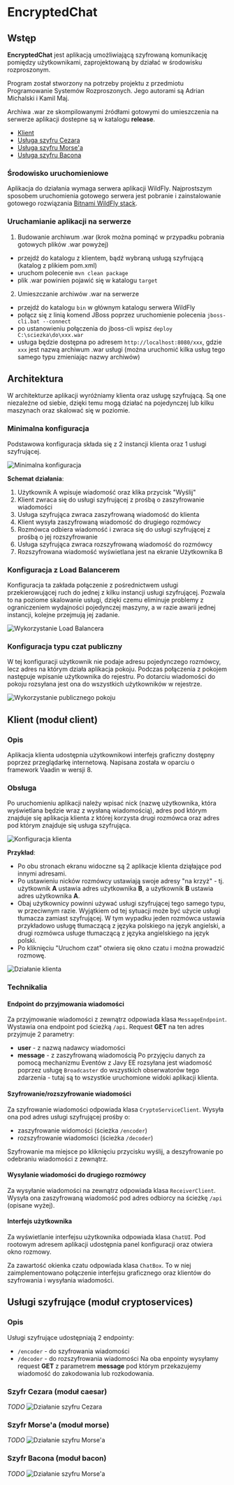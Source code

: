 # EncryptedChat

## Wstęp
**EncryptedChat** jest aplikacją umożliwiającą szyfrowaną komunikację pomiędzy użytkownikami, zaprojektowaną by działać w środowisku rozproszonym.  

Program został stworzony na potrzeby projektu z przedmiotu Programowanie Systemów Rozproszonych.
Jego autorami są Adrian Michalski i Kamil Maj.

Archiwa .war ze skompilowanymi źródłami gotowymi do umieszczenia na serwerze aplikacji dostepne są w katalogu **release**.
- [Klient](release/chatclient.war)
- [Usługa szyfru Cezara](release/caesar.war)
- [Usługa szyfru Morse'a](release/morse.war)
- [Usługa szyfru Bacona](release/bacon.war)

### Środowisko uruchomieniowe
Aplikacja do działania wymaga serwera aplikacji WildFly. Najprostszym sposobem uruchomienia gotowego serwera jest pobranie i zainstalowanie gotowego rozwiązania [Bitnami WildFly stack](https://bitnami.com/stack/wildfly).

### Uruchamianie aplikacji na serwerze
1. Budowanie archiwum .war (krok można pominąć w przypadku pobrania gotowych plików .war powyżej)
 - przejdź do katalogu z klientem, bądź wybraną usługą szyfrującą (katalog z plikiem pom.xml)
 - uruchom polecenie `mvn clean package`
 - plik .war powinien pojawić się w katalogu `target`
2. Umieszczanie archiwów .war na serwerze
 - przejdź do katalogu `bin` w głównym katalogu serwera WildFly
 - połącz się z linią komend JBoss poprzez uruchomienie polecenia `jboss-cli.bat --connect`
 - po ustanowieniu połączenia do jboss-cli wpisz `deploy C:\sciezka\do\xxx.war`
 - usługa będzie dostępna po adresem `http://localhost:8080/xxx`, gdzie `xxx` jest nazwą archiwum .war usługi (można uruchomić kilka usług tego samego typu zmieniając nazwy archiwów)


## Architektura
W architekturze aplikacji wyróżniamy klienta oraz usługę szyfrującą. Są one niezależne od siebie, dzięki temu mogą działać na pojedynczej lub kilku maszynach oraz skalować się w poziomie.

### Minimalna konfiguracja 
Podstawowa konfiguracja składa się z 2 instancji klienta oraz 1 usługi szyfrującej.

![Minimalna konfiguracja](img/architecture_minimal.png)

**Schemat działania**:
1. Użytkownik A wpisuje wiadomość oraz klika przycisk "Wyślij"
2. Klient zwraca się do usługi szyfrującej z prośbą o zaszyfrowanie wiadomości
3. Usługa szyfrująca zwraca zaszyfrowaną wiadomość do klienta
4. Klient wysyła zaszyfrowaną wiadomość do drugiego rozmówcy
5. Rozmówca odbiera wiadomość i zwraca się do usługi szyfrującej z prośbą o jej rozszyfrowanie
6. Usługa szyfrująca zwraca rozszyfrowaną wiadomość do rozmówcy
7. Rozszyfrowana wiadomość wyświetlana jest na ekranie Użytkownika B

### Konfiguracja z Load Balancerem
Konfiguracja ta zakłada połączenie z pośrednictwem usługi przekierowującej ruch do jednej z kilku instancji usługi szyfrującej. Pozwala to na poziome skalowanie usługi, dzięki czemu eliminuje problemy z ograniczeniem wydajności pojedynczej maszyny, a w razie awarii jednej instancji, kolejne przejmują jej zadanie.

![Wykorzystanie Load Balancera](img/architecture_load_balancer.png)

### Konfiguracja typu czat publiczny
W tej konfiguracji użytkownik nie podaje adresu pojedynczego rozmówcy, lecz adres na którym działa aplikacja pokoju. Podczas połączenia z pokojem następuje wpisanie użytkownika do rejestru. Po dotarciu wiadomości do pokoju rozsyłana jest ona do wszystkich użytkowników w rejestrze.

![Wykorzystanie publicznego pokoju](img/architecture_public_room.png)

## Klient (moduł client)

### Opis
Aplikacja klienta udostępnia użytkownikowi interfejs graficzny dostępny poprzez przeglądarkę internetową. Napisana została w oparciu o framework Vaadin w wersji 8.

### Obsługa
Po uruchomieniu aplikacji należy wpisać nick (nazwę użytkownika, która wyświetlana będzie wraz z wysłaną wiadomością), adres pod którym znajduje się aplikacja klienta z której korzysta drugi rozmówca oraz adres pod którym znajduje się usługa szyfrująca.

![Konfiguracja klienta](img/client_configuration.png)

**Przykład**:  
- Po obu stronach ekranu widoczne są 2 aplikacje klienta dziąłające pod innymi adresami.
- Po ustawieniu nicków rozmówcy ustawiają swoje adresy "na krzyż" - tj. użytkownik **A** ustawia adres użytkownika **B**, a użytkownik **B** ustawia adres użytkownika **A**.
- Obaj użytkownicy powinni używać usługi szyfrującej tego samego typu, w przeciwnym razie. Wyjątkiem od tej sytuacji może być użycie usługi tłumacza zamiast szyfrującej. W tym wypadku jeden rozmówca ustawia przykładowo usługę tłumaczącą z języka polskiego na język angielski, a drugi rozmówca usługe tłumaczącą z języka angielskiego na język polski.
- Po kliknięciu "Uruchom czat" otwiera się okno czatu i można prowadzić rozmowę.

![Działanie klienta](img/client_conversation.gif)

### Technikalia

#### Endpoint do przyjmowania wiadomości
Za przyjmowanie wiadomości z zewnątrz odpowiada klasa `MessageEndpoint`.
Wystawia ona endpoint pod ścieżką `/api`.
Request **GET** na ten adres przyjmuje 2 parametry:
- **user** - z nazwą nadawcy wiadomości
- **message** - z zaszyfrowaną wiadomością
Po przyjęciu danych za pomocą mechanizmu Eventów z Javy EE rozsyłana jest wiadomość poprzez usługę `Broadcaster` do wszystkich obserwatorów tego zdarzenia - tutaj są to wszystkie uruchomione widoki aplikacji klienta.

#### Szyfrowanie/rozszyfrowanie wiadomości
Za szyfrowanie wiadomości odpowiada klasa `CryptoServiceClient`.
Wysyła ona pod adres usługi szyfrującej prośby o:
- zaszyfrowanie widomości (ścieżka `/encoder`)
- rozszyfrowanie wiadomości (ścieżka `/decoder`)

Szyfrowanie ma miejsce po kliknięciu przycisku wyślij, a deszyfrowanie po odebraniu wiadomości z zewnątrz.

#### Wysyłanie wiadomości do drugiego rozmówcy
Za wysyłanie wiadomości na zewnątrz odpowiada klasa `ReceiverClient`. Wysyła ona zaszyfrowaną wiadomość pod adres odbiorcy na ścieżkę `/api` (opisane wyżej).

#### Interfejs użytkownika
Za wyświetlanie interfejsu użytkownika odpowiada klasa `ChatUI`. Pod rootowym adresem aplikacji udostępnia panel konfiguracji oraz otwiera okno rozmowy.

Za zawartość okienka czatu odpowiada klasa `ChatBox`. To w niej zaimplementowano połączenie interfejsu graficznego oraz klientów do szyfrowania i wysyłania wiadomości.


## Usługi szyfrujące (moduł cryptoservices)

### Opis
Usługi szyfrujące udostępniają 2 endpointy:
- `/encoder` - do szyfrowania wiadomości
- `/decoder` - do rozszyfrowania wiadomości
Na oba enpointy wysyłamy request **GET** z parametrem **message** pod którym przekazujemy wiadomość do zakodowania lub rozkodowania.

### Szyfr Cezara (moduł caesar)
*TODO*
![Działanie szyfru Cezara](img/caesar_example.png)

### Szyfr Morse'a (moduł morse)
*TODO*
![Działanie szyfru Morse'a](img/morse_example.png)

### Szyfr Bacona (moduł bacon)
*TODO*
![Działanie szyfru Morse'a](img/bacon_example.png)
